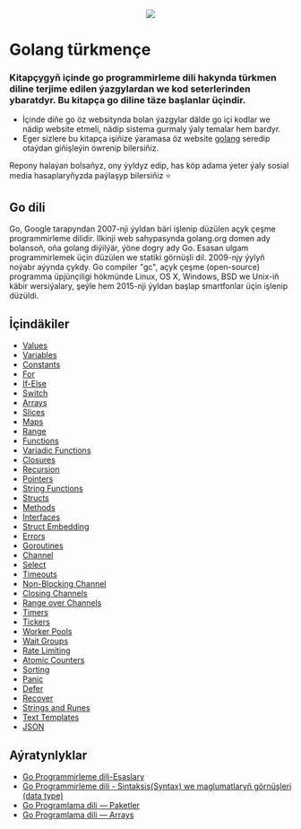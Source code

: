   <div align="center"><img src="https://go.dev/images/gophers/ladder.svg"></div>

# <div align="start">Golang türkmençe</div>

### Kitapçygyň içinde go programmirleme dili hakynda türkmen diline terjime edilen ýazgylardan we kod seterlerinden ybaratdyr. Bu kitapça go diline täze başlanlar üçindir.

- İçinde diňe go öz websitynda bolan ýazgylar dälde go içi kodlar we nädip website etmeli, nädip sistema gurmaly ýaly temalar hem bardyr.
- Eger sizlere bu kitapça işiňize ýaramasa öz website <a href="https://go.dev/">golang</a> seredip otaýdan giňişleýin öwrenip bilersiňiz.

Repony halaýan bolsaňyz, ony ýyldyz edip, has köp adama ýeter ýaly sosial media hasaplaryňyzda paýlaşyp bilersiňiz ⭐️



## Go dili
Go, Google tarapyndan 2007-nji ýyldan bäri işlenip düzülen açyk çeşme programmirleme dilidir. Ilkinji web sahypasynda golang.org domen ady bolansoň, oňa golang diýilýär, ýöne dogry ady Go. Esasan ulgam programmirlemek üçin düzülen we statiki görnüşli dil. 2009-njy ýylyň noýabr aýynda çykdy. Go compiler "gc", açyk çeşme (open-source) programma üpjünçiligi hökmünde Linux, OS X, Windows, BSD we Unix-iň käbir wersiýalary, şeýle hem 2015-nji ýyldan başlap smartfonlar üçin işlenip düzüldi.

## İçindäkiler

- [Values](#values)
- [Variables](#variables)
- [Constants](#constants)
- [For](#for)
- [If-Else](#if-else)
- [Switch](#switch)
- [Arrays](#arrays)
- [Slices](#slices)
- [Maps](#maps)
- [Range](#range)
- [Functions](#functions)
- [Variadic Functions](#variadic-functions)
- [Closures](#closures)
- [Recursion](#recursion)
- [Pointers](#pointers)
- [String Functions](#string-functions)
- [Structs](#structs)
- [Methods](#methods)
- [Interfaces](#interfaces)
- [Struct Embedding](#struct-embedding)
- [Errors](#errors)
- [Goroutines](#goroutines)
- [Channel](#channel)
- [Select](#select)
- [Timeouts](#timeouts)
- [Non-Blocking Channel](#non-blocking-channel)
- [Closing Channels](#closing-channels)
- [Range over Channels](#range-over-channels)
- [Timers](#timers)
- [Tickers](#tickers)
- [Worker Pools](#worker-pools)
- [Wait Groups](#wait-groups)
- [Rate Limiting](#rate-limiting)
- [Atomic Counters](#atomic-counters)
- [Sorting](#sorting)
- [Panic](#panic)
- [Defer](#defer)
- [Recover](#recover)
- [Strings and Runes](#strings-and-runes)
- [Text Templates](#text-templates)
- [JSON](#json)


## Aýratynlyklar

- [Go Programmirleme dili-Esaslary](Sapak/%231-Go.md)
- [Go Programmirleme dili - Sintaksis(Syntax) we maglumatlaryň görnüşleri (data type)](Sapak/%232-Go.md)
- [Go Programlama dili — Paketler](Sapak/%233-Go.md)
- [Go Programlama dili — Arrays](Sapak/%234-Go.md)